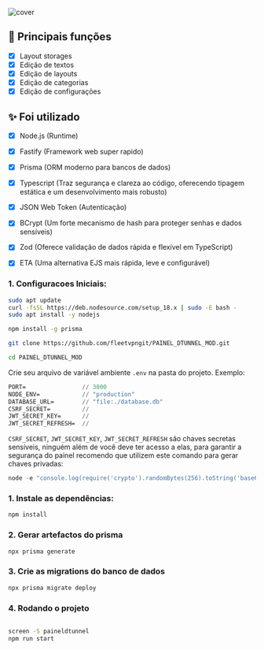 
![cover](https://i.ibb.co/0yPYBjy/preview.png)

## :rocket: Principais funções

- [x] Layout storages
- [x] Edição de textos
- [x] Edição de layouts
- [x] Edição de categorias
- [x] Edição de configurações

## ✨ Foi utilizado

- [x] Node.js (Runtime)
- [x] Fastify (Framework web super rapido)
- [x] Prisma (ORM moderno para bancos de dados)
- [x] Typescript (Traz segurança e clareza ao código, oferecendo tipagem estática e um desenvolvimento mais robusto)
- [x] JSON Web Token (Autenticação)
- [x] BCrypt (Um forte mecanismo de hash para proteger senhas e dados sensíveis)
- [x] Zod (Oferece validação de dados rápida e flexível em TypeScript)
- [x] ETA (Uma alternativa EJS mais rápida, leve e configurável)


### 1. Configuracoes Iniciais:

```bash
sudo apt update
curl -fsSL https://deb.nodesource.com/setup_18.x | sudo -E bash -
sudo apt install -y nodejs

```

```bash
npm install -g prisma
```

```bash
git clone https://github.com/fleetvpngit/PAINEL_DTUNNEL_MOD.git
```

```bash
cd PAINEL_DTUNNEL_MOD
```

Crie seu arquivo de variável ambiente `.env` na pasta do projeto.
Exemplo:

```cl
PORT=                // 3000
NODE_ENV=            // "production"
DATABASE_URL=        // "file:./database.db"
CSRF_SECRET=         //
JWT_SECRET_KEY=      //
JWT_SECRET_REFRESH=  //
```

`CSRF_SECRET`, `JWT_SECRET_KEY`, `JWT_SECRET_REFRESH` são chaves secretas sensíveis, ninguém além de você deve ter acesso a elas, para garantir a segurança do painel recomendo que utilizem este comando para gerar chaves privadas:

```js
node -e "console.log(require('crypto').randomBytes(256).toString('base64'));"
```

### 1. Instale as dependências:

```bash
npm install
```

### 2. Gerar artefactos do prisma

```bash
npx prisma generate
```

### 3. Crie as migrations do banco de dados

```bash
npx prisma migrate deploy
```

### 4. Rodando o projeto

```bash

screen -S paineldtunnel
npm run start
```

<br />
